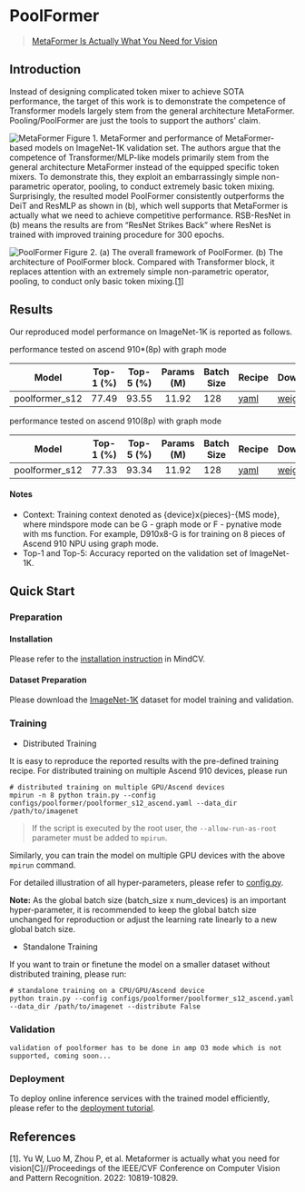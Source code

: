 # PoolFormer

> [MetaFormer Is Actually What You Need for Vision](https://arxiv.org/abs/2111.11418)

## Introduction

Instead of designing complicated token mixer to achieve SOTA performance, the target of this work is to demonstrate the competence of Transformer models largely stem from the general architecture MetaFormer. Pooling/PoolFormer are just the tools to support the authors' claim.

![MetaFormer](https://user-images.githubusercontent.com/74176172/210046827-c218f5d3-1ee8-47bf-a78a-482d821ece89.png)
Figure 1. MetaFormer and performance of MetaFormer-based models on ImageNet-1K validation set. The authors argue that the competence of Transformer/MLP-like models primarily stem from the general architecture MetaFormer instead of the equipped specific token mixers. To demonstrate this, they exploit an embarrassingly simple non-parametric operator, pooling, to conduct extremely basic token mixing. Surprisingly, the resulted model PoolFormer consistently outperforms the DeiT and ResMLP as shown in (b), which well supports that MetaFormer is actually what we need to achieve competitive performance. RSB-ResNet in (b) means the results are from “ResNet Strikes Back” where ResNet is trained with improved training procedure for 300 epochs.

![PoolFormer](https://user-images.githubusercontent.com/74176172/210046845-6caa1574-b6a4-47f3-8298-c8ca3b4f8fa4.png)
Figure 2. (a) The overall framework of PoolFormer. (b) The architecture of PoolFormer block. Compared with Transformer block, it replaces attention with an extremely simple non-parametric operator, pooling, to conduct only basic token mixing.[[1](#References)]

## Results

Our reproduced model performance on ImageNet-1K is reported as follows.

performance tested on ascend 910*(8p) with graph mode

<div align="center">

|     Model      | Top-1 (%) | Top-5 (%) | Params (M) | Batch Size | Recipe                                                                                                  | Download    |
| :------------: | :-------: | :-------: | :--------: | ---------- | ------------------------------------------------------------------------------------------------------- |-------------|
| poolformer_s12 |   77.49   |   93.55   |   11.92    | 128        | [yaml](https://github.com/mindspore-lab/mindcv/blob/main/configs/poolformer/poolformer_s12_ascend.yaml) | [weights](https://download-mindspore.osinfra.cn/toolkits/mindcv/poolformer/poolformer_s12-c7e14eea-910v2.ckpt) |

</div>

performance tested on ascend 910(8p) with graph mode

<div align="center">

|     Model      | Top-1 (%) | Top-5 (%) | Params (M) | Batch Size | Recipe                                                                                                  | Download                                                                                         |
| :------------: | :-------: | :-------: | :--------: | ---------- | ------------------------------------------------------------------------------------------------------- | ------------------------------------------------------------------------------------------------ |
| poolformer_s12 |   77.33   |   93.34   |   11.92    | 128        | [yaml](https://github.com/mindspore-lab/mindcv/blob/main/configs/poolformer/poolformer_s12_ascend.yaml) | [weights](https://download.mindspore.cn/toolkits/mindcv/poolformer/poolformer_s12-5be5c4e4.ckpt) |

</div>

#### Notes

- Context: Training context denoted as {device}x{pieces}-{MS mode}, where mindspore mode can be G - graph mode or F - pynative mode with ms function. For example, D910x8-G is for training on 8 pieces of Ascend 910 NPU using graph mode.
- Top-1 and Top-5: Accuracy reported on the validation set of ImageNet-1K.

## Quick Start

### Preparation

#### Installation

Please refer to the [installation instruction](https://github.com/mindspore-lab/mindcv#installation) in MindCV.

#### Dataset Preparation

Please download the [ImageNet-1K](https://www.image-net.org/challenges/LSVRC/2012/index.php) dataset for model training and validation.

### Training

- Distributed Training

It is easy to reproduce the reported results with the pre-defined training recipe. For distributed training on multiple Ascend 910 devices, please run

```shell
# distributed training on multiple GPU/Ascend devices
mpirun -n 8 python train.py --config configs/poolformer/poolformer_s12_ascend.yaml --data_dir /path/to/imagenet
```
> If the script is executed by the root user, the `--allow-run-as-root` parameter must be added to `mpirun`.

Similarly, you can train the model on multiple GPU devices with the above `mpirun` command.

For detailed illustration of all hyper-parameters, please refer to [config.py](https://github.com/mindspore-lab/mindcv/blob/main/config.py).

**Note:** As the global batch size (batch_size x num_devices) is an important hyper-parameter, it is recommended to keep the global batch size unchanged for reproduction or adjust the learning rate linearly to a new global batch size.

* Standalone Training

If you want to train or finetune the model on a smaller dataset without distributed training, please run:

```shell
# standalone training on a CPU/GPU/Ascend device
python train.py --config configs/poolformer/poolformer_s12_ascend.yaml --data_dir /path/to/imagenet --distribute False
```

### Validation

```
validation of poolformer has to be done in amp O3 mode which is not supported, coming soon...
```

### Deployment

To deploy online inference services with the trained model efficiently, please refer to the [deployment tutorial](https://mindspore-lab.github.io/mindcv/tutorials/deployment/).

## References

[1]. Yu W, Luo M, Zhou P, et al. Metaformer is actually what you need for vision[C]//Proceedings of the IEEE/CVF Conference on Computer Vision and Pattern Recognition. 2022: 10819-10829.

